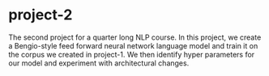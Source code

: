 # project-2
The second project for a quarter long NLP course. In this project, we create a Bengio-style feed forward neural network language model and train it on the corpus we created in project-1. We then identify hyper parameters for our model and experiment with architectural changes.